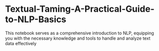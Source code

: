 # Textual-Taming-A-Practical-Guide-to-NLP-Basics
This notebook serves as a comprehensive introduction to NLP, equipping you with the necessary knowledge and tools to handle and analyze text data effectively
